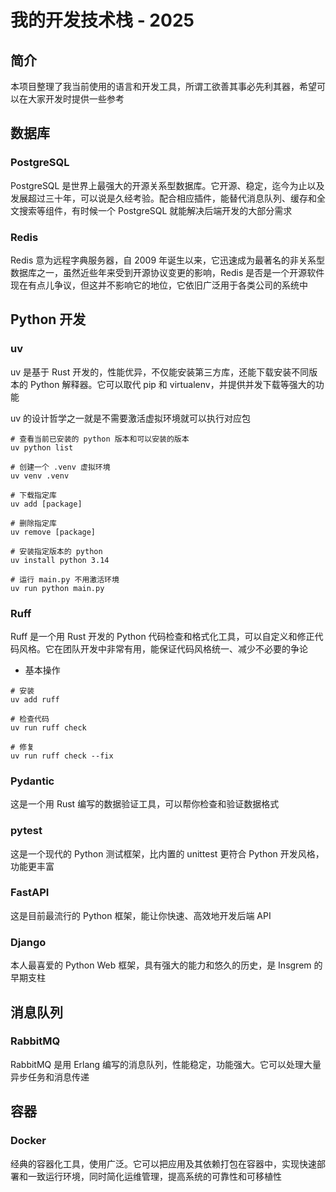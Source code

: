 # 我的开发技术栈 - 2025

## 简介

本项目整理了我当前使用的语言和开发工具，所谓工欲善其事必先利其器，希望可以在大家开发时提供一些参考

## 数据库

### PostgreSQL

PostgreSQL 是世界上最强大的开源关系型数据库。它开源、稳定，迄今为止以及发展超过三十年，可以说是久经考验。配合相应插件，能替代消息队列、缓存和全文搜索等组件，有时候一个 PostgreSQL 就能解决后端开发的大部分需求


### Redis

Redis 意为远程字典服务器，自 2009 年诞生以来，它迅速成为最著名的非关系型数据库之一，虽然近些年来受到开源协议变更的影响，Redis 是否是一个开源软件现在有点儿争议，但这并不影响它的地位，它依旧广泛用于各类公司的系统中

## Python 开发

### uv

uv 是基于 Rust 开发的，性能优异，不仅能安装第三方库，还能下载安装不同版本的 Python 解释器。它可以取代 pip 和 virtualenv，并提供并发下载等强大的功能

uv 的设计哲学之一就是不需要激活虚拟环境就可以执行对应包

```shell
# 查看当前已安装的 python 版本和可以安装的版本
uv python list 

# 创建一个 .venv 虚拟环境
uv venv .venv   

# 下载指定库
uv add [package]

# 删除指定库
uv remove [package]

# 安装指定版本的 python
uv install python 3.14 

# 运行 main.py 不用激活环境
uv run python main.py  
```

### Ruff

Ruff 是一个用 Rust 开发的 Python 代码检查和格式化工具，可以自定义和修正代码风格。它在团队开发中非常有用，能保证代码风格统一、减少不必要的争论

- 基本操作

```shell
# 安装
uv add ruff

# 检查代码
uv run ruff check

# 修复
uv run ruff check --fix
```

### Pydantic

这是一个用 Rust 编写的数据验证工具，可以帮你检查和验证数据格式

### pytest

这是一个现代的 Python 测试框架，比内置的 unittest 更符合 Python 开发风格，功能更丰富

### FastAPI

这是目前最流行的 Python 框架，能让你快速、高效地开发后端 API

### Django

本人最喜爱的 Python Web 框架，具有强大的能力和悠久的历史，是 Insgrem 的早期支柱

## 消息队列

### RabbitMQ

RabbitMQ 是用 Erlang 编写的消息队列，性能稳定，功能强大。它可以处理大量异步任务和消息传递

## 容器

### Docker

经典的容器化工具，使用广泛。它可以把应用及其依赖打包在容器中，实现快速部署和一致运行环境，同时简化运维管理，提高系统的可靠性和可移植性

